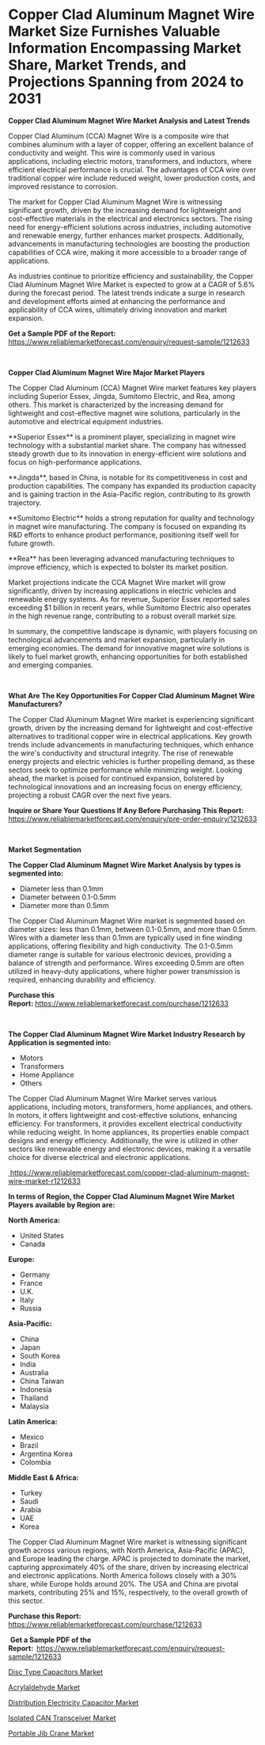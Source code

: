 <p><h1>Copper Clad Aluminum Magnet Wire Market Size Furnishes Valuable Information Encompassing Market Share, Market Trends, and Projections Spanning from 2024 to 2031</h1></p><p><strong>Copper Clad Aluminum Magnet Wire Market Analysis and Latest Trends</strong></p>
<p><p>Copper Clad Aluminum (CCA) Magnet Wire is a composite wire that combines aluminum with a layer of copper, offering an excellent balance of conductivity and weight. This wire is commonly used in various applications, including electric motors, transformers, and inductors, where efficient electrical performance is crucial. The advantages of CCA wire over traditional copper wire include reduced weight, lower production costs, and improved resistance to corrosion.</p><p>The market for Copper Clad Aluminum Magnet Wire is witnessing significant growth, driven by the increasing demand for lightweight and cost-effective materials in the electrical and electronics sectors. The rising need for energy-efficient solutions across industries, including automotive and renewable energy, further enhances market prospects. Additionally, advancements in manufacturing technologies are boosting the production capabilities of CCA wire, making it more accessible to a broader range of applications.</p><p>As industries continue to prioritize efficiency and sustainability, the Copper Clad Aluminum Magnet Wire Market is expected to grow at a CAGR of 5.6% during the forecast period. The latest trends indicate a surge in research and development efforts aimed at enhancing the performance and applicability of CCA wires, ultimately driving innovation and market expansion.</p></p>
<p><strong>Get a Sample PDF of the Report:&nbsp;</strong> <a href="https://www.reliablemarketforecast.com/enquiry/request-sample/1212633?utm_campaign=1178&utm_medium=2&utm_source=Github&utm_content=ia&utm_term=06102024&utm_id=copper-clad-aluminum-magnet-wire">https://www.reliablemarketforecast.com/enquiry/request-sample/1212633</a></p>
<p>&nbsp;</p>
<p><strong>Copper Clad Aluminum Magnet Wire Major Market Players</strong></p>
<p><p>The Copper Clad Aluminum (CCA) Magnet Wire market features key players including Superior Essex, Jingda, Sumitomo Electric, and Rea, among others. This market is characterized by the increasing demand for lightweight and cost-effective magnet wire solutions, particularly in the automotive and electrical equipment industries.</p><p>**Superior Essex** is a prominent player, specializing in magnet wire technology with a substantial market share. The company has witnessed steady growth due to its innovation in energy-efficient wire solutions and focus on high-performance applications. </p><p>**Jingda**, based in China, is notable for its competitiveness in cost and production capabilities. The company has expanded its production capacity and is gaining traction in the Asia-Pacific region, contributing to its growth trajectory. </p><p>**Sumitomo Electric** holds a strong reputation for quality and technology in magnet wire manufacturing. The company is focused on expanding its R&D efforts to enhance product performance, positioning itself well for future growth.</p><p>**Rea** has been leveraging advanced manufacturing techniques to improve efficiency, which is expected to bolster its market position. </p><p>Market projections indicate the CCA Magnet Wire market will grow significantly, driven by increasing applications in electric vehicles and renewable energy systems. As for revenue, Superior Essex reported sales exceeding $1 billion in recent years, while Sumitomo Electric also operates in the high revenue range, contributing to a robust overall market size.</p><p>In summary, the competitive landscape is dynamic, with players focusing on technological advancements and market expansion, particularly in emerging economies. The demand for innovative magnet wire solutions is likely to fuel market growth, enhancing opportunities for both established and emerging companies.</p></p>
<p>&nbsp;</p>
<p><strong>What Are The Key Opportunities For Copper Clad Aluminum Magnet Wire Manufacturers?</strong></p>
<p><p>The Copper Clad Aluminum Magnet Wire market is experiencing significant growth, driven by the increasing demand for lightweight and cost-effective alternatives to traditional copper wire in electrical applications. Key growth trends include advancements in manufacturing techniques, which enhance the wire's conductivity and structural integrity. The rise of renewable energy projects and electric vehicles is further propelling demand, as these sectors seek to optimize performance while minimizing weight. Looking ahead, the market is poised for continued expansion, bolstered by technological innovations and an increasing focus on energy efficiency, projecting a robust CAGR over the next five years.</p></p>
<p><strong>Inquire or Share Your Questions If Any Before Purchasing This Report:</strong> <a href="https://www.reliablemarketforecast.com/enquiry/pre-order-enquiry/1212633?utm_campaign=1178&utm_medium=2&utm_source=Github&utm_content=ia&utm_term=06102024&utm_id=copper-clad-aluminum-magnet-wire">https://www.reliablemarketforecast.com/enquiry/pre-order-enquiry/1212633</a></p>
<p>&nbsp;</p>
<p><strong>Market Segmentation</strong></p>
<p><strong>The Copper Clad Aluminum Magnet Wire Market Analysis by types is segmented into:</strong></p>
<p><ul><li>Diameter less than 0.1mm</li><li>Diameter between 0.1-0.5mm</li><li>Diameter more than 0.5mm</li></ul></p>
<p><p>The Copper Clad Aluminum Magnet Wire market is segmented based on diameter sizes: less than 0.1mm, between 0.1-0.5mm, and more than 0.5mm. Wires with a diameter less than 0.1mm are typically used in fine winding applications, offering flexibility and high conductivity. The 0.1-0.5mm diameter range is suitable for various electronic devices, providing a balance of strength and performance. Wires exceeding 0.5mm are often utilized in heavy-duty applications, where higher power transmission is required, enhancing durability and efficiency.</p></p>
<p><strong>Purchase this Report:&nbsp;</strong><a href="https://www.reliablemarketforecast.com/purchase/1212633?utm_campaign=1178&utm_medium=2&utm_source=Github&utm_content=ia&utm_term=06102024&utm_id=copper-clad-aluminum-magnet-wire">https://www.reliablemarketforecast.com/purchase/1212633</a></p>
<p>&nbsp;</p>
<p><strong>The Copper Clad Aluminum Magnet Wire Market Industry Research by Application is segmented into:</strong></p>
<p><ul><li>Motors</li><li>Transformers</li><li>Home Appliance</li><li>Others</li></ul></p>
<p><p>The Copper Clad Aluminum Magnet Wire Market serves various applications, including motors, transformers, home appliances, and others. In motors, it offers lightweight and cost-effective solutions, enhancing efficiency. For transformers, it provides excellent electrical conductivity while reducing weight. In home appliances, its properties enable compact designs and energy efficiency. Additionally, the wire is utilized in other sectors like renewable energy and electronic devices, making it a versatile choice for diverse electrical and electronic applications.</p></p>
<p><a href="https://www.reliablemarketforecast.com/copper-clad-aluminum-magnet-wire-market-r1212633?utm_campaign=1178&utm_medium=2&utm_source=Github&utm_content=ia&utm_term=06102024&utm_id=copper-clad-aluminum-magnet-wire">&nbsp;https://www.reliablemarketforecast.com/copper-clad-aluminum-magnet-wire-market-r1212633</a></p>
<p><strong>In terms of Region, the Copper Clad Aluminum Magnet Wire Market Players available by Region are:</strong></p>
<p>
    <p> <strong> North America: </strong>
        <ul>
            <li>United States</li>
            <li>Canada</li>
        </ul>
        </p> 
    <p> <strong> Europe: </strong>
        <ul>
            <li>Germany</li>
            <li>France</li>
            <li>U.K.</li>
            <li>Italy</li>
            <li>Russia</li>
        </ul>
        </p> 
    <p> <strong> Asia-Pacific: </strong>
        <ul>
            <li>China</li>
            <li>Japan</li>
            <li>South Korea</li>
            <li>India</li>
            <li>Australia</li>
            <li>China Taiwan</li>
            <li>Indonesia</li>
            <li>Thailand</li>
            <li>Malaysia</li>
        </ul>
        </p> 
    <p> <strong> Latin America: </strong>
        <ul>
            <li>Mexico</li>
            <li>Brazil</li>
            <li>Argentina Korea</li>
            <li>Colombia</li>
        </ul>
        </p> 
    <p> <strong> Middle East & Africa: </strong>
        <ul>
            <li>Turkey</li>
            <li>Saudi</li>
            <li>Arabia</li>
            <li>UAE</li>
            <li>Korea</li>
        </ul>
    </p>
    </p>
<p><p>The Copper Clad Aluminum Magnet Wire market is witnessing significant growth across various regions, with North America, Asia-Pacific (APAC), and Europe leading the charge. APAC is projected to dominate the market, capturing approximately 40% of the share, driven by increasing electrical and electronic applications. North America follows closely with a 30% share, while Europe holds around 20%. The USA and China are pivotal markets, contributing 25% and 15%, respectively, to the overall growth of this sector.</p></p>
<p><strong>Purchase this Report: </strong><a href="https://www.reliablemarketforecast.com/purchase/1212633?utm_campaign=1178&utm_medium=2&utm_source=Github&utm_content=ia&utm_term=06102024&utm_id=copper-clad-aluminum-magnet-wire">https://www.reliablemarketforecast.com/purchase/1212633</a></p>
<p>&nbsp;<strong>Get a Sample PDF of the Report:&nbsp;&nbsp;</strong><a href="https://www.reliablemarketforecast.com/enquiry/request-sample/1212633?utm_campaign=1178&utm_medium=2&utm_source=Github&utm_content=ia&utm_term=06102024&utm_id=copper-clad-aluminum-magnet-wire">https://www.reliablemarketforecast.com/enquiry/request-sample/1212633</a></p>
<p><strong></strong></p>
<p><p><a href="https://issuu.com/reportprime-2/docs/disc-type-capacitors-market-size-20_bb20c413af1c76?utm_campaign=1178&utm_medium=2&utm_source=Github&utm_content=ia&utm_term=06102024&utm_id=copper-clad-aluminum-magnet-wire">Disc Type Capacitors Market</a></p><p><a href="https://medium.com/@thereseofsweden/acrylaldehyde-market-size-share-competitive-landscape-and-trend-analysis-report-by-type-by-ffdc4758a24d?utm_campaign=1178&utm_medium=2&utm_source=Github&utm_content=ia&utm_term=06102024&utm_id=copper-clad-aluminum-magnet-wire">Acrylaldehyde Market</a></p><p><a href="https://github.com/PeterParrish5/Market-Research-Report-List-6/blob/main/distribution-electricity-capacitor-market.md?utm_campaign=1178&utm_medium=2&utm_source=Github&utm_content=ia&utm_term=06102024&utm_id=copper-clad-aluminum-magnet-wire">Distribution Electricity Capacitor Market</a></p><p><a href="https://issuu.com/reportprime-2/docs/isolated-can-transceiver-market-siz_c5f4c54238df07?utm_campaign=1178&utm_medium=2&utm_source=Github&utm_content=ia&utm_term=06102024&utm_id=copper-clad-aluminum-magnet-wire">Isolated CAN Transceiver Market</a></p><p><a href="https://www.linkedin.com/pulse/portable-jib-crane-value-chain-analysis-from-raw-materials-end-user-di8qe?utm_campaign=1178&utm_medium=2&utm_source=Github&utm_content=ia&utm_term=06102024&utm_id=copper-clad-aluminum-magnet-wire">Portable Jib Crane Market</a></p></p>